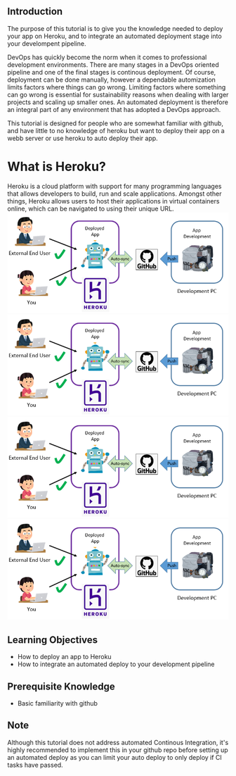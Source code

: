 ## Introduction

The purpose of this tutorial is to give you the knowledge needed to deploy your app on Heroku, and to integrate an automated deployment stage into your develompent pipeline.

DevOps has quickly become the norm when it comes to professional development environments. There are many stages in a DevOps oriented pipeline and one of the final stages is continous deployment. Of course, deployment can be done manually, however a dependable automization limits factors where things can go wrong. Limiting factors where something can go wrong is essential for sustainability reasons when dealing with larger projects and scaling up smaller ones. An automated deployment is therefore an integral part of any environment that has adopted a DevOps approach. 

This tutorial is designed for people who are somewhat familiar with github, and have little to no knowledge of heroku but want to deploy their app on a webb server or use heroku to auto deploy their app.

# What is Heroku?

Heroku is a cloud platform with support for many programming languages that allows developers to build, run and scale applications. Amongst other things, Heroku allows users to host their applications in virtual containers online, which can be navigated to using their unique URL.
<img src = "./Assets/heroku.png"/>
<img src = "./heroku.png"/>
![](./Assets/heroku.png)
![](./heroku.png)
## Learning Objectives

* How to deploy an app to Heroku
* How to integrate an automated deploy to your development pipeline
  
## Prerequisite Knowledge

* Basic familiarity with github

## Note

Although this tutorial does not address automated Continous Integration, it's highly recommended to implement this in your github repo before setting up an automated deploy as you can limit your auto deploy to only deploy if CI tasks have passed.
